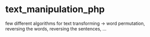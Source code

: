# text_manipulation_php
few different algorithms for text transforming -> word permutation, reversing the words, reversing the sentences, ...
